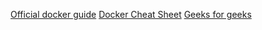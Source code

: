 [Official docker guide](https://docs.docker.com/)
[Docker Cheat Sheet](https://github.com/wsargent/docker-cheat-sheet)
[Geeks for geeks](https://www.geeksforgeeks.org/introduction-to-docker/)
